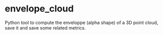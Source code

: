 # envelope_cloud
Python tool to compute the enveloppe (alpha shape) of a 3D point cloud, save it and  save some related metrics.
